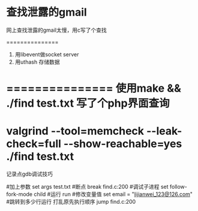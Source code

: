 查找泄露的gmail
===============

网上查找泄露的gmail太慢，用c写了个查找

===============
1. 用libevent做socket server
2. 用uthash 存储数据

===============
使用make &&
./find test.txt
写了个php界面查询
===============
valgrind --tool=memcheck --leak-check=full --show-reachable=yes ./find test.txt 
===============
记录点gdb调试技巧

#加上参数
set args test.txt
#断点
break find.c:200
#调试子进程
set follow-fork-mode child
#运行
run
#修改变量值
set email = "lijianwei_123@126.com"
#跳转到多少行运行 打乱原先执行顺序
jump find.c:200


